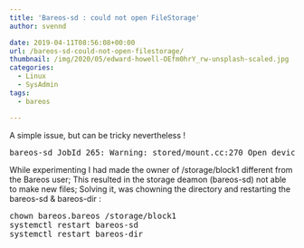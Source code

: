 ```yaml
---
title: 'Bareos-sd : could not open FileStorage'
author: svennd

date: 2019-04-11T08:56:08+00:00
url: /bareos-sd-could-not-open-filestorage/
thumbnail: /img/2020/05/edward-howell-OEfm0hrY_rw-unsplash-scaled.jpg
categories:
  - Linux
  - SysAdmin
tags:
  - bareos

---
```

A simple issue, but can be tricky nevertheless !

<pre>bareos-sd JobId 265: Warning: stored/mount.cc:270 Open device "FileStorage3" (/storage/block1) Volume "Full-0015" failed: ERR=stored/dev.cc:731 Could not open: /storage/block1/Full-0015, ERR=No such file or directory</pre>

While experimenting I had made the owner of /storage/block1 different from the Bareos user; This resulted in the storage deamon (bareos-sd) not able to make new files; Solving it, was chowning the directory and restarting the bareos-sd & bareos-dir :

<pre>chown bareos.bareos /storage/block1
systemctl restart bareos-sd
systemctl restart bareos-dir</pre>

&nbsp;